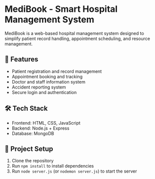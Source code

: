 # MediBook - Smart Hospital Management System  

MediBook is a web-based hospital management system designed to simplify patient record handling, appointment scheduling, and resource management.  

## 🚀 Features
- Patient registration and record management  
- Appointment booking and tracking  
- Doctor and staff information system  
- Accident reporting system  
- Secure login and authentication  

## 🛠️ Tech Stack
- Frontend: HTML, CSS, JavaScript  
- Backend: Node.js + Express  
- Database: MongoDB  

## 📂 Project Setup
1. Clone the repository  
2. Run `npm install` to install dependencies  
3. Run `node server.js` (or `nodemon server.js`) to start the server 
